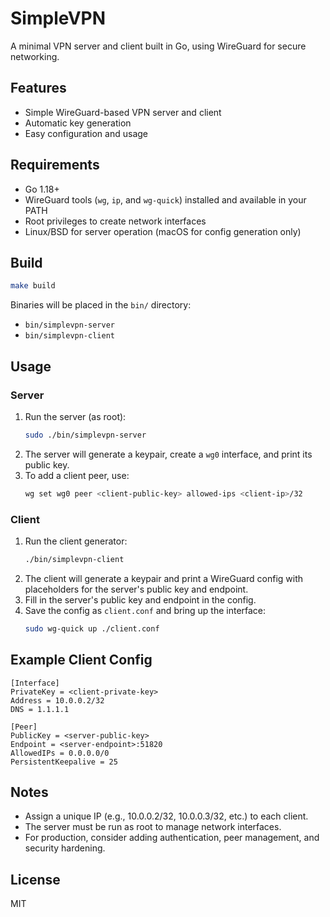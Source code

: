 # SimpleVPN

A minimal VPN server and client built in Go, using WireGuard for secure networking.

## Features
- Simple WireGuard-based VPN server and client
- Automatic key generation
- Easy configuration and usage

## Requirements
- Go 1.18+
- WireGuard tools (`wg`, `ip`, and `wg-quick`) installed and available in your PATH
- Root privileges to create network interfaces
- Linux/BSD for server operation (macOS for config generation only)

## Build

```sh
make build
```

Binaries will be placed in the `bin/` directory:
- `bin/simplevpn-server`
- `bin/simplevpn-client`

## Usage

### Server

1. Run the server (as root):
   ```sh
   sudo ./bin/simplevpn-server
   ```
2. The server will generate a keypair, create a `wg0` interface, and print its public key.
3. To add a client peer, use:
   ```sh
   wg set wg0 peer <client-public-key> allowed-ips <client-ip>/32
   ```

### Client

1. Run the client generator:
   ```sh
   ./bin/simplevpn-client
   ```
2. The client will generate a keypair and print a WireGuard config with placeholders for the server's public key and endpoint.
3. Fill in the server's public key and endpoint in the config.
4. Save the config as `client.conf` and bring up the interface:
   ```sh
   sudo wg-quick up ./client.conf
   ```

## Example Client Config

```
[Interface]
PrivateKey = <client-private-key>
Address = 10.0.0.2/32
DNS = 1.1.1.1

[Peer]
PublicKey = <server-public-key>
Endpoint = <server-endpoint>:51820
AllowedIPs = 0.0.0.0/0
PersistentKeepalive = 25
```

## Notes
- Assign a unique IP (e.g., 10.0.0.2/32, 10.0.0.3/32, etc.) to each client.
- The server must be run as root to manage network interfaces.
- For production, consider adding authentication, peer management, and security hardening.

## License
MIT 